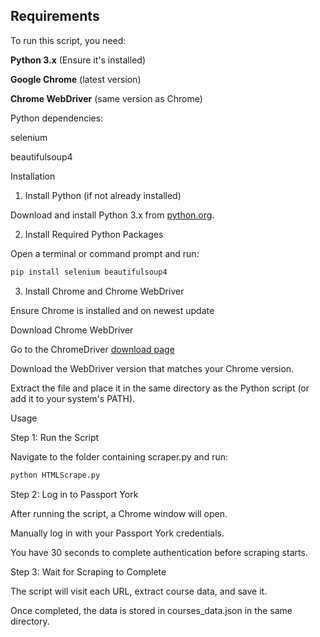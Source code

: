 ## Requirements

To run this script, you need:

**Python 3.x** (Ensure it's installed)

**Google Chrome** (latest version)

**Chrome WebDriver** (same version as Chrome)

Python dependencies:

selenium

beautifulsoup4

Installation

1. Install Python (if not already installed)

Download and install Python 3.x from [python.org](https://www.python.org/downloads/).

2. Install Required Python Packages

Open a terminal or command prompt and run:
```bash
pip install selenium beautifulsoup4
```
3. Install Chrome and Chrome WebDriver

Ensure Chrome is installed and on newest update

Download Chrome WebDriver

Go to the ChromeDriver [download page](https://googlechromelabs.github.io/chrome-for-testing/)

Download the WebDriver version that matches your Chrome version.

Extract the file and place it in the same directory as the Python script (or add it to your system's PATH).

Usage

Step 1: Run the Script

Navigate to the folder containing scraper.py and run:
```bash
python HTMLScrape.py
```
Step 2: Log in to Passport York

After running the script, a Chrome window will open.

Manually log in with your Passport York credentials.

You have 30 seconds to complete authentication before scraping starts.

Step 3: Wait for Scraping to Complete

The script will visit each URL, extract course data, and save it.

Once completed, the data is stored in courses_data.json in the same directory.
